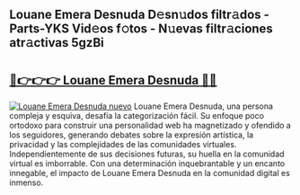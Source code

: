 ## Louane Emera Desnuda D𝚎sn𝚞dos filtr𝚊dos - Parts-YKS Vid𝚎os f𝚘tos - N𝚞evas filtr𝚊ciones atr𝚊ctivas 5gzBi

# <h2><a href="http://mb8d6le.tromn.icu/?c=Louane+Emera+Desnuda">🔗👉👉👉 Louane Emera Desnuda 🔗🔗</a></h2>

[![Louane Emera Desnuda nuevo](https://i.imgur.com/pEAQMta.gif)](http://mb8d6le.tromn.icu/?c=Louane+Emera+Desnuda)
Louane Emera Desnuda, una persona compleja y esquiva, desafía la categorización fácil. Su enfoque poco ortodoxo para construir una personalidad web ha magnetizado y ofendido a los seguidores, generando debates sobre la expresión artística, la privacidad y las complejidades de las comunidades virtuales. Independientemente de sus decisiones futuras, su huella en la comunidad virtual es imborrable. Con una determinación inquebrantable y un encanto innegable, el impacto de Louane Emera Desnuda en la comunidad digital es inmenso.
